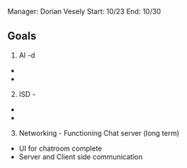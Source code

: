 Manager: Dorian Vesely
Start: 10/23
End: 10/30

## Goals

1. AI -d
  *
  *
2. ISD -
  *
  *
3. Networking - Functioning Chat server (long term)
  * UI for chatroom complete
  * Server and Client side communication
